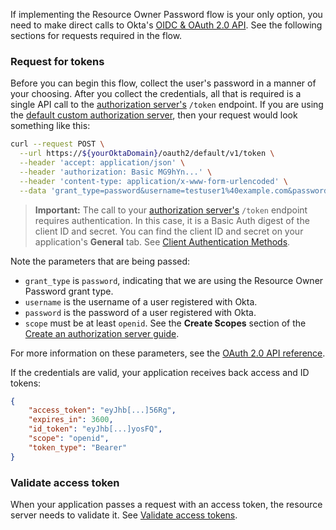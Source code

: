 If implementing the Resource Owner Password flow is your only option, you need to make direct calls to Okta's [OIDC & OAuth 2.0 API](/docs/reference/api/oidc/). See the following sections for requests required in the flow.

### Request for tokens

Before you can begin this flow, collect the user's password in a manner of your choosing. After you collect the credentials, all that is required is a single API call to the [authorization server's](/docs/concepts/auth-servers/) `/token` endpoint. If you are using the [default custom authorization server](/docs/concepts/auth-servers/#default-custom-authorization-server), then your request would look something like this:

```bash
curl --request POST \
  --url https://${yourOktaDomain}/oauth2/default/v1/token \
  --header 'accept: application/json' \
  --header 'authorization: Basic MG9hYn...' \
  --header 'content-type: application/x-www-form-urlencoded' \
  --data 'grant_type=password&username=testuser1%40example.com&password=%7CmCovrlnU9oZU4qWGrhQSM%3Dyd&scope=openid'
```

> **Important:** The call to your [authorization server's](/docs/concepts/auth-servers/) `/token` endpoint requires authentication. In this case, it is a Basic Auth digest of the client ID and secret. You can find the client ID and secret on your application's **General** tab. See [Client Authentication Methods](/docs/reference/api/oidc/#client-authentication-methods).

Note the parameters that are being passed:

- `grant_type` is `password`, indicating that we are using the Resource Owner Password grant type.
- `username` is the username of a user registered with Okta.
- `password` is the password of a user registered with Okta.
- `scope` must be at least `openid`. See the **Create Scopes** section of the [Create an authorization server guide](/docs/guides/customize-authz-server/main/#create-scopes).

For more information on these parameters, see the [OAuth 2.0 API reference](/docs/reference/api/oidc/#token).

If the credentials are valid, your application receives back access and ID tokens:

```json
{
    "access_token": "eyJhb[...]56Rg",
    "expires_in": 3600,
    "id_token": "eyJhb[...]yosFQ",
    "scope": "openid",
    "token_type": "Bearer"
}
```

### Validate access token

When your application passes a request with an access token, the resource server needs to validate it. See [Validate access tokens](/docs/guides/validate-access-tokens/).
